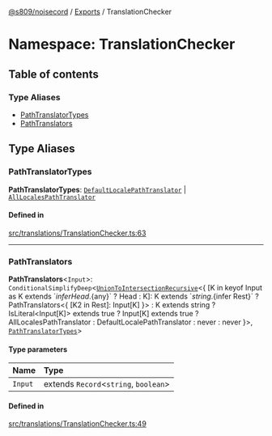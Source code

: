 [@s809/noisecord](../README.md) / [Exports](../modules.md) / TranslationChecker

# Namespace: TranslationChecker

## Table of contents

### Type Aliases

- [PathTranslatorTypes](TranslationChecker.md#pathtranslatortypes)
- [PathTranslators](TranslationChecker.md#pathtranslators)

## Type Aliases

### PathTranslatorTypes

 **PathTranslatorTypes**: [`DefaultLocalePathTranslator`](../classes/DefaultLocalePathTranslator.md) \| [`AllLocalesPathTranslator`](../classes/AllLocalesPathTranslator.md)

#### Defined in

[src/translations/TranslationChecker.ts:63](https://github.com/s809/noisecord/blob/b944b1f/src/translations/TranslationChecker.ts#L63)

___

### PathTranslators

 **PathTranslators**<`Input`\>: `ConditionalSimplifyDeep`<[`UnionToIntersectionRecursive`](../modules.md#uniontointersectionrecursive)<{ [K in keyof Input as K extends \`${infer Head}.${any}\` ? Head : K]: K extends \`${string}.${infer Rest}\` ? PathTranslators<{ [K2 in Rest]: Input[K] }\> : K extends string ? IsLiteral<Input[K]\> extends true ? Input[K] extends true ? AllLocalesPathTranslator : DefaultLocalePathTranslator : never : never }\>, [`PathTranslatorTypes`](TranslationChecker.md#pathtranslatortypes)\>

#### Type parameters

| Name | Type |
| :------ | :------ |
| `Input` | extends `Record`<`string`, `boolean`\> |

#### Defined in

[src/translations/TranslationChecker.ts:49](https://github.com/s809/noisecord/blob/b944b1f/src/translations/TranslationChecker.ts#L49)
